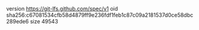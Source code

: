 version https://git-lfs.github.com/spec/v1
oid sha256:c67081534cfb58d4879ff9e236fdf1feb1c87c09a2181537d0ce58dbc289ede6
size 49543
